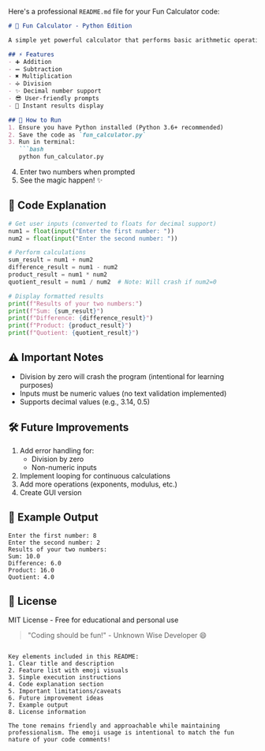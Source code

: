 Here's a professional `README.md` file for your Fun Calculator code:

```markdown
# 🎉 Fun Calculator - Python Edition

A simple yet powerful calculator that performs basic arithmetic operations with style! Perfect for beginners learning Python.

## ⚡ Features
- ➕ Addition
- ➖ Subtraction
- ✖️ Multiplication
- ➗ Division
- ✨ Decimal number support
- 😎 User-friendly prompts
- 🎯 Instant results display

## 🚀 How to Run
1. Ensure you have Python installed (Python 3.6+ recommended)
2. Save the code as `fun_calculator.py`
3. Run in terminal:
   ```bash
   python fun_calculator.py
   ```
4. Enter two numbers when prompted
5. See the magic happen! ✨

## 🧠 Code Explanation
```python
# Get user inputs (converted to floats for decimal support)
num1 = float(input("Enter the first number: "))
num2 = float(input("Enter the second number: "))

# Perform calculations
sum_result = num1 + num2
difference_result = num1 - num2
product_result = num1 * num2
quotient_result = num1 / num2  # Note: Will crash if num2=0

# Display formatted results
print(f"Results of your two numbers:")
print(f"Sum: {sum_result}")
print(f"Difference: {difference_result}")
print(f"Product: {product_result}")
print(f"Quotient: {quotient_result}")
```

## ⚠️ Important Notes
- Division by zero will crash the program (intentional for learning purposes)
- Inputs must be numeric values (no text validation implemented)
- Supports decimal values (e.g., 3.14, 0.5)

## 🛠️ Future Improvements
1. Add error handling for:
   - Division by zero
   - Non-numeric inputs
2. Implement looping for continuous calculations
3. Add more operations (exponents, modulus, etc.)
4. Create GUI version

## 🧪 Example Output
```
Enter the first number: 8
Enter the second number: 2
Results of your two numbers:
Sum: 10.0
Difference: 6.0
Product: 16.0
Quotient: 4.0
```

## 📜 License
MIT License - Free for educational and personal use

> "Coding should be fun!" - Unknown Wise Developer 😄
```

Key elements included in this README:
1. Clear title and description
2. Feature list with emoji visuals
3. Simple execution instructions
4. Code explanation section
5. Important limitations/caveats
6. Future improvement ideas
7. Example output
8. License information

The tone remains friendly and approachable while maintaining professionalism. The emoji usage is intentional to match the fun nature of your code comments!
